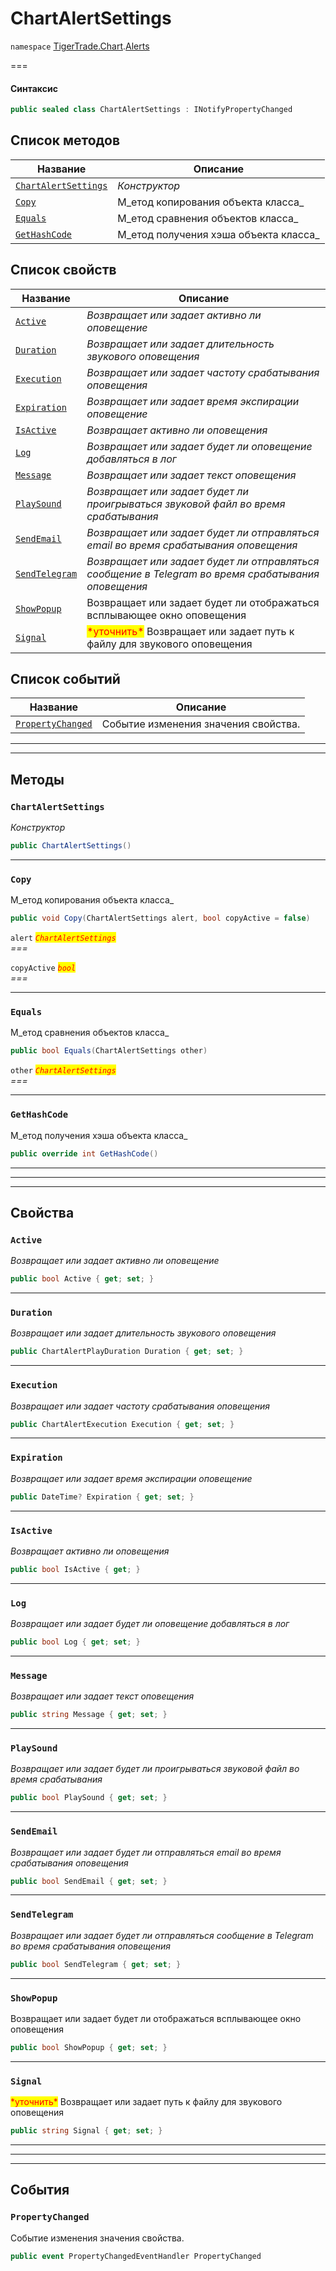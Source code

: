# ChartAlertSettings

`namespace` [TigerTrade.Chart](../../../).[Alerts](./)

\===

#### Синтаксис

```csharp
public sealed class ChartAlertSettings : INotifyPropertyChanged
```

## Список методов

| Название                                                                   | Описание                              |
| -------------------------------------------------------------------------- | ------------------------------------- |
| [`ChartAlertSettings`](chartalertsettings.cs.md#method-chartalertsettings) | _Конструктор_                         |
| [`Copy`](chartalertsettings.cs.md#method-copy)                             | М_етод копирования объекта класса_    |
| [`Equals`](chartalertsettings.cs.md#method-equals)                         | М_етод сравнения объектов класса_     |
| [`GetHashCode`](chartalertsettings.cs.md#method-gethashcode)               | М_етод получения хэша объекта класса_ |

## Список свойств

| Название                                                         | Описание                                                                                                 |
| ---------------------------------------------------------------- | -------------------------------------------------------------------------------------------------------- |
| [`Active`](chartalertsettings.cs.md#property-active)             | _Возвращает или задает активно ли оповещение_                                                            |
| [`Duration`](chartalertsettings.cs.md#property-duration)         | _Возвращает или задает длительность звукового оповещения_                                                |
| [`Execution`](chartalertsettings.cs.md#property-execution)       | _Возвращает или задает частоту срабатывания оповещения_                                                  |
| [`Expiration`](chartalertsettings.cs.md#property-expiration)     | _Возвращает или задает время экспирации оповещение_                                                      |
| [`IsActive`](chartalertsettings.cs.md#property-isactive)         | _Возвращает активно ли оповещения_                                                                       |
| [`Log`](chartalertsettings.cs.md#property-log)                   | _Возвращает или задает будет ли оповещение добавляться в лог_                                            |
| [`Message`](chartalertsettings.cs.md#property-message)           | _Возвращает или задает текст оповещения_                                                                 |
| [`PlaySound`](chartalertsettings.cs.md#property-playsound)       | _Возвращает или задает будет ли проигрываться звуковой файл во время срабатывания_                       |
| [`SendEmail`](chartalertsettings.cs.md#property-sendemail)       | _Возвращает или задает будет ли отправляться email во время срабатывания оповещения_                     |
| [`SendTelegram`](chartalertsettings.cs.md#property-sendtelegram) | _Возвращает или задает будет ли отправляться сообщение в Telegram во время срабатывания оповещения_      |
| [`ShowPopup`](chartalertsettings.cs.md#property-showpopup)       | Возвращает или задает будет ли отображаться всплывающее окно оповещения                                  |
| [`Signal`](chartalertsettings.cs.md#property-signal)             | <mark style="color:red;">\*уточнить\*</mark> Возвращает или задает путь к файлу для звукового оповещения |

## Список событий

| Название                                                            | Описание                             |
| ------------------------------------------------------------------- | ------------------------------------ |
| [`PropertyChanged`](chartalertsettings.cs.md#event-propertychanged) | Событие изменения значения свойства. |

***

***

## Методы

### `ChartAlertSettings` <a href="#method-chartalertsettings" id="method-chartalertsettings"></a>

_Конструктор_

```csharp
public ChartAlertSettings()
```

***

### `Copy` <a href="#method-copy" id="method-copy"></a>

М_етод копирования объекта класса_

```csharp
public void Copy(ChartAlertSettings alert, bool copyActive = false)
```

`alert` _<mark style="color:red;">`ChartAlertSettings`</mark>_\
_===_

`copyActive` _<mark style="color:red;">`bool`</mark>_\
_===_

***

### `Equals` <a href="#method-equals" id="method-equals"></a>

М_етод сравнения объектов класса_

```csharp
public bool Equals(ChartAlertSettings other)
```

`other` _<mark style="color:red;">`ChartAlertSettings`</mark>_\
_===_

***

### `GetHashCode` <a href="#method-gethashcode" id="method-gethashcode"></a>

М_етод получения хэша объекта класса_

```csharp
public override int GetHashCode()
```

***

***

***

## Свойства

### `Active` <a href="#property-active" id="property-active"></a>

_Возвращает или задает активно ли оповещение_

```csharp
public bool Active { get; set; }
```

***

### `Duration` <a href="#property-duration" id="property-duration"></a>

_Возвращает или задает длительность звукового оповещения_

```csharp
public ChartAlertPlayDuration Duration { get; set; }
```

***

### `Execution` <a href="#property-execution" id="property-execution"></a>

_Возвращает или задает частоту срабатывания оповещения_

```csharp
public ChartAlertExecution Execution { get; set; }
```

***

### `Expiration` <a href="#property-expiration" id="property-expiration"></a>

_Возвращает или задает время экспирации оповещение_

```csharp
public DateTime? Expiration { get; set; }
```

***

### `IsActive` <a href="#property-isactive" id="property-isactive"></a>

_Возвращает активно ли оповещения_

```csharp
public bool IsActive { get; }
```

***

### `Log` <a href="#property-log" id="property-log"></a>

_Возвращает или задает будет ли оповещение добавляться в лог_

```csharp
public bool Log { get; set; }
```

***

### `Message` <a href="#property-message" id="property-message"></a>

_Возвращает или задает текст оповещения_

```csharp
public string Message { get; set; }
```

***

### `PlaySound` <a href="#property-playsound" id="property-playsound"></a>

_Возвращает или задает будет ли проигрываться звуковой файл во время срабатывания_

```csharp
public bool PlaySound { get; set; }
```

***

### `SendEmail` <a href="#property-sendemail" id="property-sendemail"></a>

_Возвращает или задает будет ли отправляться email во время срабатывания оповещения_

```csharp
public bool SendEmail { get; set; }
```

***

### `SendTelegram` <a href="#property-sendtelegram" id="property-sendtelegram"></a>

_Возвращает или задает будет ли отправляться сообщение в Telegram во время срабатывания оповещения_

```csharp
public bool SendTelegram { get; set; }
```

***

### `ShowPopup` <a href="#property-showpopup" id="property-showpopup"></a>

Возвращает или задает будет ли отображаться всплывающее окно оповещения

```csharp
public bool ShowPopup { get; set; }
```

***

### `Signal` <a href="#property-signal" id="property-signal"></a>

<mark style="color:red;">\*уточнить\*</mark> Возвращает или задает путь к файлу для звукового оповещения

```csharp
public string Signal { get; set; }
```

***

***

***

## События

### `PropertyChanged` <a href="#event-propertychanged" id="event-propertychanged"></a>

Событие изменения значения свойства.

```csharp
public event PropertyChangedEventHandler PropertyChanged
```
